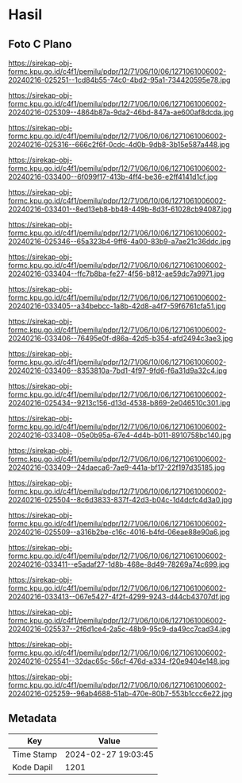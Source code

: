 # Hasil

## Foto C Plano

https://sirekap-obj-formc.kpu.go.id/c4f1/pemilu/pdpr/12/71/06/10/06/1271061006002-20240216-025251--1cd84b55-74c0-4bd2-95a1-734420595e78.jpg

https://sirekap-obj-formc.kpu.go.id/c4f1/pemilu/pdpr/12/71/06/10/06/1271061006002-20240216-025309--4864b87a-9da2-46bd-847a-ae600af8dcda.jpg

https://sirekap-obj-formc.kpu.go.id/c4f1/pemilu/pdpr/12/71/06/10/06/1271061006002-20240216-025316--666c2f6f-0cdc-4d0b-9db8-3b15e587a448.jpg

https://sirekap-obj-formc.kpu.go.id/c4f1/pemilu/pdpr/12/71/06/10/06/1271061006002-20240216-033400--6f099f17-413b-4ff4-be36-e2ff4141d1cf.jpg

https://sirekap-obj-formc.kpu.go.id/c4f1/pemilu/pdpr/12/71/06/10/06/1271061006002-20240216-033401--8ed13eb8-bb48-449b-8d3f-61028cb94087.jpg

https://sirekap-obj-formc.kpu.go.id/c4f1/pemilu/pdpr/12/71/06/10/06/1271061006002-20240216-025346--65a323b4-9ff6-4a00-83b9-a7ae21c36ddc.jpg

https://sirekap-obj-formc.kpu.go.id/c4f1/pemilu/pdpr/12/71/06/10/06/1271061006002-20240216-033404--ffc7b8ba-fe27-4f56-b812-ae59dc7a9971.jpg

https://sirekap-obj-formc.kpu.go.id/c4f1/pemilu/pdpr/12/71/06/10/06/1271061006002-20240216-033405--a34bebcc-1a8b-42d8-a4f7-59f6761cfa51.jpg

https://sirekap-obj-formc.kpu.go.id/c4f1/pemilu/pdpr/12/71/06/10/06/1271061006002-20240216-033406--76495e0f-d86a-42d5-b354-afd2494c3ae3.jpg

https://sirekap-obj-formc.kpu.go.id/c4f1/pemilu/pdpr/12/71/06/10/06/1271061006002-20240216-033406--8353810a-7bd1-4f97-9fd6-f6a31d9a32c4.jpg

https://sirekap-obj-formc.kpu.go.id/c4f1/pemilu/pdpr/12/71/06/10/06/1271061006002-20240216-025434--9213c156-d13d-4538-b869-2e046510c301.jpg

https://sirekap-obj-formc.kpu.go.id/c4f1/pemilu/pdpr/12/71/06/10/06/1271061006002-20240216-033408--05e0b95a-67e4-4d4b-b011-8910758bc140.jpg

https://sirekap-obj-formc.kpu.go.id/c4f1/pemilu/pdpr/12/71/06/10/06/1271061006002-20240216-033409--24daeca6-7ae9-441a-bf17-22f197d35185.jpg

https://sirekap-obj-formc.kpu.go.id/c4f1/pemilu/pdpr/12/71/06/10/06/1271061006002-20240216-025504--8c6d3833-837f-42d3-b04c-1d4dcfc4d3a0.jpg

https://sirekap-obj-formc.kpu.go.id/c4f1/pemilu/pdpr/12/71/06/10/06/1271061006002-20240216-025509--a316b2be-c16c-4016-b4fd-06eae88e90a6.jpg

https://sirekap-obj-formc.kpu.go.id/c4f1/pemilu/pdpr/12/71/06/10/06/1271061006002-20240216-033411--e5adaf27-1d8b-468e-8d49-78269a74c699.jpg

https://sirekap-obj-formc.kpu.go.id/c4f1/pemilu/pdpr/12/71/06/10/06/1271061006002-20240216-033413--067e5427-4f2f-4299-9243-d44cb43707df.jpg

https://sirekap-obj-formc.kpu.go.id/c4f1/pemilu/pdpr/12/71/06/10/06/1271061006002-20240216-025537--2f6d1ce4-2a5c-48b9-95c9-da49cc7cad34.jpg

https://sirekap-obj-formc.kpu.go.id/c4f1/pemilu/pdpr/12/71/06/10/06/1271061006002-20240216-025541--32dac65c-56cf-476d-a334-f20e9404e148.jpg

https://sirekap-obj-formc.kpu.go.id/c4f1/pemilu/pdpr/12/71/06/10/06/1271061006002-20240216-025259--96ab4688-51ab-470e-80b7-553b1ccc6e22.jpg


## Metadata

| Key        | Value               |
| ---------- | ------------------- |
| Time Stamp | 2024-02-27 19:03:45 |
| Kode Dapil | 1201                |



